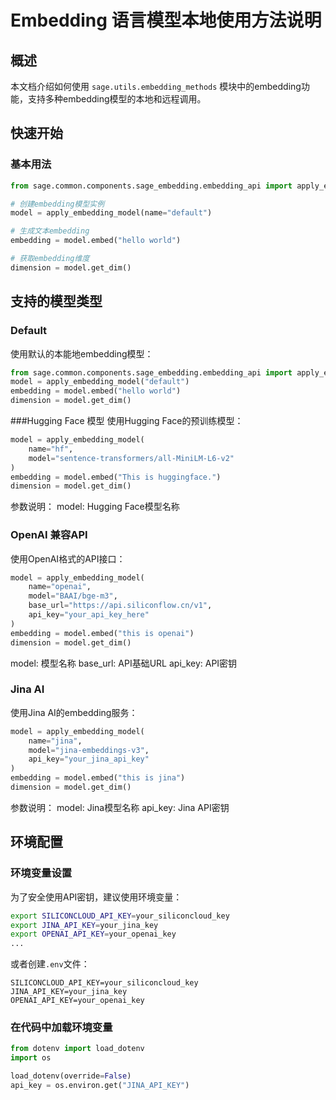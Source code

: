 # Embedding 语言模型本地使用方法说明

## 概述

本文档介绍如何使用 `sage.utils.embedding_methods` 模块中的embedding功能，支持多种embedding模型的本地和远程调用。

## 快速开始

### 基本用法

```python
from sage.common.components.sage_embedding.embedding_api import apply_embedding_model

# 创建embedding模型实例
model = apply_embedding_model(name="default")

# 生成文本embedding
embedding = model.embed("hello world")

# 获取embedding维度
dimension = model.get_dim()
```
## 支持的模型类型
### Default
使用默认的本能地embedding模型：
```python
from sage.common.components.sage_embedding.embedding_api import apply_embedding_model
model = apply_embedding_model("default")
embedding = model.embed("hello world")
dimension = model.get_dim()
```

###Hugging Face 模型
使用Hugging Face的预训练模型：
```python
model = apply_embedding_model(
    name="hf",
    model="sentence-transformers/all-MiniLM-L6-v2"
)
embedding = model.embed("This is huggingface.")
dimension = model.get_dim()
```
参数说明：
model: Hugging Face模型名称

### OpenAI 兼容API
使用OpenAI格式的API接口：

```python
model = apply_embedding_model(
    name="openai",
    model="BAAI/bge-m3",
    base_url="https://api.siliconflow.cn/v1",
    api_key="your_api_key_here"
)
embedding = model.embed("this is openai")
dimension = model.get_dim()
```
model: 模型名称
base_url: API基础URL
api_key: API密钥

### Jina AI
使用Jina AI的embedding服务：
```python
model = apply_embedding_model(
    name="jina",
    model="jina-embeddings-v3",
    api_key="your_jina_api_key"
)
embedding = model.embed("this is jina")
dimension = model.get_dim()
```
参数说明：
model: Jina模型名称
api_key: Jina API密钥

## 环境配置

### 环境变量设置
为了安全使用API密钥，建议使用环境变量：
```bash
export SILICONCLOUD_API_KEY=your_siliconcloud_key
export JINA_API_KEY=your_jina_key
export OPENAI_API_KEY=your_openai_key
...
```
或者创建`.env`文件：
```plaintext
SILICONCLOUD_API_KEY=your_siliconcloud_key
JINA_API_KEY=your_jina_key
OPENAI_API_KEY=your_openai_key
```
### 在代码中加载环境变量
```python
from dotenv import load_dotenv
import os

load_dotenv(override=False)
api_key = os.environ.get("JINA_API_KEY")
```